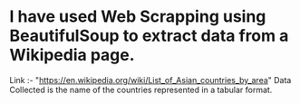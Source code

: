 # I have used Web Scrapping using BeautifulSoup to extract data from a Wikipedia page.
Link :- "https://en.wikipedia.org/wiki/List_of_Asian_countries_by_area"
Data Collected is the name of the countries represented in a tabular format.
